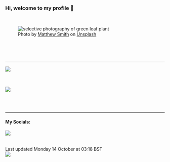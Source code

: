 <h3>Hi, welcome to my profile 👋</h3>

<br />
<figure>
  <img
    src="https://images.unsplash.com/photo-1421789665209-c9b2a435e3dc?crop=entropy&cs=tinysrgb&fit=max&fm=jpg&ixid=M3wyNzQ3MDB8MHwxfHJhbmRvbXx8fHx8fHx8fDE3Mjg4Njg0NDl8&ixlib=rb-4.0.3&q=80&w=1080&auto=format"
    alt="selective photography of green leaf plant" 
  />
  <figcaption>Photo by <a
    href="https://unsplash.com/@whale?utm_source=Profile%20readme&utm_medium=referral">Matthew Smith</a> on <a
    href="https://unsplash.com/?utm_source=Profile%20readme&utm_medium=referral">Unsplash</a></figcaption>
</figure>




  <br /><br /><br />

<hr />
<img
  src="https://github-readme-stats.vercel.app/api?username=shanelucy&show_icons=true&theme=calm"
/>
<br /><br /><br />

<img 
  src="https://github-readme-stats.vercel.app/api/top-langs/?username=shanelucy&theme=calm"
/>
<br /><br /><br /><br />
<hr />
<h4>My Socials:</h4>
<a href="https://uk.linkedin.com/in/shane-lucy-4735b616a">
  <img
    src="https://img.shields.io/badge/linkedin%20-%230077B5.svg?&style=for-the-badge&logo=linkedin&logoColor=white"
  />
</a>
<br /><br /><br />
Last updated Monday 14 October at 03:18 BST
<br />
<img
  src="https://github.com/ShaneLucy/ShaneLucy/workflows/README%20build/badge.svg"
/>
